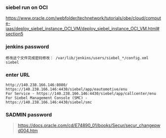 ### siebel run on OCI 
https://www.oracle.com/webfolder/technetwork/tutorials/obe/cloud/compute-iaas/deploy_siebel_instance_OCI_VM/deploy_siebel_instance_OCI_VM.html#section5

### jenkins password

```
修改这个文件完成密码修改： /var/lib/jenkins/users/siebel_*/config.xml 
siebel
```

### enter URL
```
http://140.238.166.146:8080/
https://140.238.166.146:4430/siebel/app/eautomotive/enu
For Service - https://140.238.166.146:4430/siebel/app/callcenter/enu
For Siebel Management Console (SMC) - https://140.238.166.146:4430/siebel/smc
```
### SADMIN password

>https://docs.oracle.com/cd/E74890_01/books/Secur/secur_changepwd004.htm
